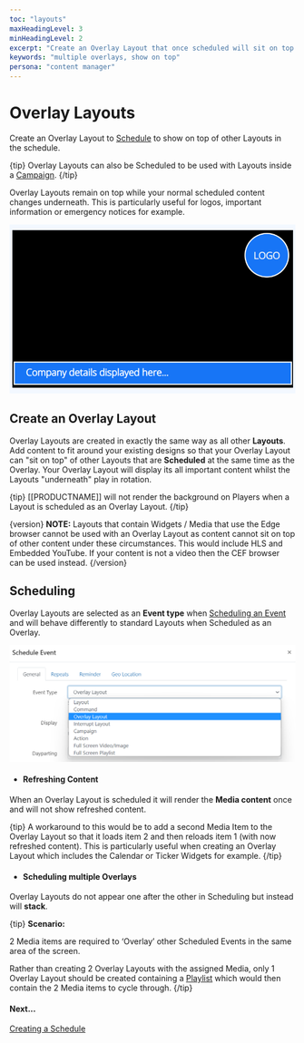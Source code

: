 ```yaml
---
toc: "layouts"
maxHeadingLevel: 3
minHeadingLevel: 2
excerpt: "Create an Overlay Layout that once scheduled will sit on top of other Layouts in the schedule"
keywords: "multiple overlays, show on top"
persona: "content manager"
---
```


# Overlay Layouts

Create an Overlay Layout to [Schedule](scheduling_events.html#content-creating-a-schedule) to show on top of other Layouts in the schedule. 

{tip}
Overlay Layouts can also be Scheduled to be used with Layouts inside a [Campaign](layouts_campaigns.html).
{/tip}

Overlay Layouts remain on top while your normal scheduled content changes underneath. This is particularly useful for logos, important information or emergency notices for example.

![Overlay Layout](img/v4_layouts_overlay.png)

## Create an Overlay Layout

Overlay Layouts are created in exactly the same way as all other **Layouts**. Add content to fit around your existing designs so that your Overlay Layout can "sit on top" of other Layouts that are **Scheduled** at the same time as the Overlay.  Your Overlay Layout will display its all important content whilst the Layouts "underneath" play in rotation.

{tip}
[[PRODUCTNAME]] will not render the background on Players when a Layout is scheduled as an Overlay Layout.
{/tip}

{version}
**NOTE:** Layouts that contain Widgets / Media that use the Edge browser cannot be used with an Overlay Layout as content cannot sit on top of other content under these circumstances. This would include HLS and Embedded YouTube. If your content is not a video then the CEF browser can be used instead. 
{/version}

## Scheduling

Overlay Layouts are selected as an **Event type** when [Scheduling an Event](scheduling_events.html) and will behave differently to standard Layouts when Scheduled as an Overlay.

![Overlay Event](img/v4_layouts_overlay_event.png)

- #### Refreshing Content


When an Overlay Layout is scheduled it will render the **Media content** once and will not show refreshed content.

{tip}
A workaround to this would be to add a second Media Item to the Overlay Layout so that it loads item 2 and then reloads item 1 (with now refreshed content). This is particularly useful when creating an Overlay Layout which includes the Calendar or Ticker Widgets for example.
{/tip}

- #### Scheduling multiple Overlays


Overlay Layouts do not appear one after the other in Scheduling but instead will **stack**.

{tip}
**Scenario:** 

2 Media items are required to ‘Overlay’ other Scheduled Events in the same area of the screen. 

Rather than creating 2 Overlay Layouts with the assigned Media, only 1 Overlay Layout should be created containing a [Playlist](media_playlists.html) which would then contain the 2 Media items to cycle through.
{/tip}

#### Next...

[Creating a Schedule](scheduling_events.html)
